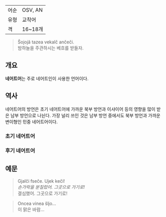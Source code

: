<table class="profile">
  <tr>
    <td>어순</td>
    <td>OSV, AN</td>
  </tr>
  <tr>
    <td>유형</td>
    <td>교착어</td>
  </tr>
  <tr>
    <td>격</td>
    <td>16~18개</td>
  </tr>
</table>

> Šojojă tazea vekalč ančeči.  
> 밤하늘을 주관하시는 베흐를 받들자.

## 개요
**네어트어**는 주로 네어트인이 사용한 언어이다.

## 역사
네어트어의 방언은 초기 네어트어에 가까운 북부 방언과 
이샤이어 등의 영향을 많이 받은 남부 방언으로 나뉜다. 
가장 널리 쓰인 것은 남부 방언 중에서도 북부 방언과 가까운 
변이형인 민중 네어트어이다.

### 초기 네어트어

### 후기 네어트어

## 예문
> Gjalči fseče. Ujek keči!  
> *손가락을 분질렀어. 그곳으로 가기로!*  
> 결심했어. 그곳으로 가기로!

> Oncea vinea šljo...  
> 이 맑은 바람...
